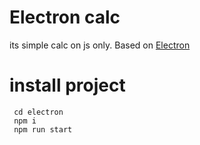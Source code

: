 # Electron calc
its simple calc on js only. Based on [Electron](https://www.electronjs.org/ru/)
# install project
```
 cd electron
 npm i
 npm run start
```
